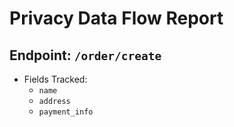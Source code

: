 # Privacy Data Flow Report

## Endpoint: `/order/create`
- Fields Tracked:
  - `name`
  - `address`
  - `payment_info`
